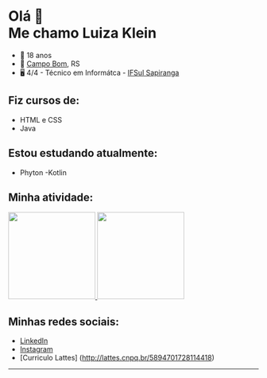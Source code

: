 # Olá 👋 <br> Me chamo Luiza Klein

- 🙂 18 anos
- 📌 [Campo Bom](https://www.google.com/maps/place/Campo+Bom,+RS/@-29.6760875,-51.0495443,13z/data=!3m1!4b1!4m5!3m4!1s0x9519404def9b59b5:0xce6eb6fcdd2d22b5!8m2!3d-29.6747831!4d-51.0613111), RS
- 🖥️ 4/4 - Técnico em Informátca - [IFSul Sapiranga](https://www.instagram.com/ifsulsapiranga/)

## Fiz cursos de:
- HTML e CSS
- Java
  
## Estou estudando atualmente:
- Phyton
-Kotlin
  
## Minha atividade:
<div>
  <a href="https://github.com/rkluiza">
  <img height="175px" src="https://github-readme-stats.vercel.app/api?username=rkluiza&show_icons=true&theme=github_dark&include_all_commits=true&count_private=true"/>
  <img height="175px" src="https://github-readme-stats.vercel.app/api/top-langs/?username=rkluiza&layout=compact&langs_count=8&theme=github_dark"/>
  </a>
</div>

## Minhas redes sociais:
- [LinkedIn](https://www.linkedin.com/in/rkluiza/)
- [Instagram](https://www.instagram.com/rkluiza/)
- [Curriculo Lattes] (http://lattes.cnpq.br/5894701728114418)

<hr>
